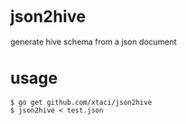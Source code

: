 # json2hive
generate hive schema from a json document

# usage
```
$ go get github.com/xtaci/json2hive
$ json2hive < test.json
```
